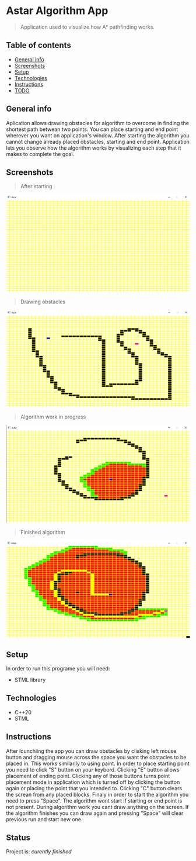 # Astar Algorithm App
> Application used to visualize how A* pathfinding works.

## Table of contents
* [General info](#general-info)
* [Screenshots](#screenshots)
* [Setup](#setup)
* [Technologies](#technologies)
* [Instructions](#instructions)
* [TODO](#todo)

## General info
Aplication allows drawing obstacles for algorithm to overcome in finding the shortest path betwean two points. You can place 
starting and end point wherever you want on application's window. After starting the algorithm you cannot change already placed 
obstacles, starting and end point. Application lets you observe how the algorithm works by visualizing each step that it makes to complete 
the goal.

## Screenshots
>After starting

![start](Screenshots/start.png)

>Drawing obstacles

![drawing](Screenshots/drawing.png)

>Algorithm work in progress

![working](Screenshots/working.png)

>Finished algorithm

![finished](Screenshots/finished.png)

## Setup
In order to run this programe you will need:
* STML library

## Technologies
* C++20
* STML

## Instructions
After lounchiing the app you can draw obstacles by clisking left mouse button and dragging mouse across the space you want the obstacles to be placed in. This works similarily to using paint.
In order to place starting point you need to click "S" button on your keybord. Clicking "E" button allows placement of ending point. Clicking any of those buttons turns point placement mode in application 
which is turned off by clicking the button again or placing the point that you intended to. Clicking "C" button clears the screan from any placed blocks. Finaly in order to start the algorithm you need to 
press "Space". The algorithm wont start if starting or end point is not present. During algorithm work you cant draw anything on the screen. If the algorithm finishes you can draw again and pressing "Space" 
will clear previous run and start new one.

## Status
Project is: _curently finished_

